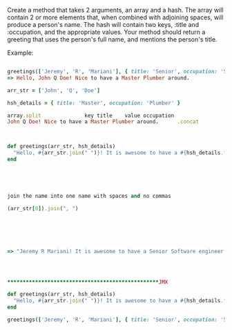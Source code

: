 Create a method that takes 2 arguments, an array and a hash. The array will contain 2 or more elements that, when combined with adjoining spaces, will produce a person's name. The hash will contain two keys, :title and :occupation, and the appropriate values. Your method should return a greeting that uses the person's full name, and mentions the person's title.

Example:
```ruby

greetings(['Jeremy', 'R', 'Mariani'], { title: 'Senior', occupation: 'Software engineer' })
=> Hello, John Q Doe! Nice to have a Master Plumber around.

arr_str = ['John', 'Q', 'Doe']

hsh_details = { title: 'Master', occupation: 'Plumber' }

array.split              key title    value occupation
John Q Doe! Nice to have a Master Plumber around.      .concat



def greetings(arr_str, hsh_details)
  "Hello, #{arr_str.join(" ")}! It is awesome to have a #{hsh_details.fetch(:title)} #{hsh_details.fetch(:occupation)} around"
end





join the name into one name with spaces and no commas

(arr_str[0]).join(", ")






=> "Jeremy R Mariani! It is awesome to have a Senior Software engineer around"




*************************************************JMX

def greetings(arr_str, hsh_details)
  "Hello, #{arr_str.join(" ")}! It is awesome to have a #{hsh_details.fetch(:title)} #{hsh_details.fetch(:occupation)} around."
end

greetings(['Jeremy', 'R', 'Mariani'], { title: 'Senior', occupation: 'Software engineer' })


















